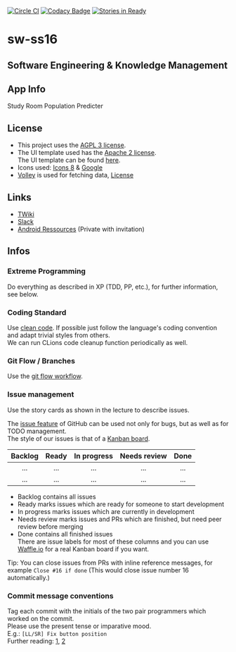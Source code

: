 [![Circle CI](https://circleci.com/gh/LoLei/sw-ss16.svg?style=svg)](https://circleci.com/gh/LoLei/sw-ss16)
[![Codacy Badge](https://api.codacy.com/project/badge/grade/fb974de17c594fbcaf5fa579b3673a38)](https://www.codacy.com/app/lorenz-leitner/sw-ss16)
[![Stories in Ready](https://badge.waffle.io/LoLei/sw-ss16.png?label=ready&title=Ready)](http://waffle.io/LoLei/sw-ss16)

# sw-ss16

## Software Engineering & Knowledge Management

## App Info
Study Room Population Predicter

## License
* This project uses the [AGPL 3 license](https://github.com/LoLei/sw-ss16/blob/dev/LICENSE.txt).
* The UI template used has the [Apache 2 license](https://github.com/LoLei/sw-ss16/blob/dev/LICENSE-used-by-template.txt).  
  The UI template can be found [here](https://github.com/andreasschrade/android-design-template).
* Icons used: [Icons 8](https://icons8.com/) & [Google](https://design.google.com/icons/index.html)
* [Volley](https://android.googlesource.com/platform/frameworks/volley/) is used for fetching data, [License](http://www.apache.org/licenses/LICENSE-2.0)

## Links
* [TWiki](http://www.ist.tugraz.at/software2016/bin/view/Main/WebHome)
* [Slack](https://sw-ss16.slack.com)
* [Android Ressources](https://gitlab.com/LoLei/android-repos) (Private with invitation)

## Infos
### Extreme Programming
Do everything as described in XP (TDD, PP, etc.), for further information, see below.

### Coding Standard
Use [clean code](http://www.amazon.com/Clean-Code-Handbook-Software-Craftsmanship/dp/0132350882).
If possible just follow the language's coding convention and adapt trivial styles from others.  
We can run CLions code cleanup function periodically as well.

### Git Flow / Branches
Use the [git flow workflow](http://nvie.com/posts/a-successful-git-branching-model/).  

### Issue management
Use the story cards as shown in the lecture to describe issues.

The [issue feature](https://github.com/LoLei/sw-ss16/issues) of GitHub
can be used not only for bugs, but as well as for TODO management.  
The style of our issues is that of a [Kanban board](https://en.wikipedia.org/wiki/Kanban_board).  

| Backlog  | Ready  | In progress  |  Needs review | Done   |
|:---:|:---:|:---:|:---:|:---:|
| ...  | ...  | ...  | ...  | ...  |
| ...  | ...  | ...  | ...  | ...  |

- Backlog contains all issues
- Ready marks issues which are ready for someone to start development
- In progress marks issues which are currently in development
- Needs review marks issues and PRs which are finished, but need peer review
before merging
- Done contains all finished issues  
There are issue labels for most of these columns and you can use [Waffle.io](https://waffle.io/LoLei/sw-ss16) for a real Kanban board if you want.

Tip: You can close issues from PRs with inline reference messages, for example
`Close #16 if done` (This would close issue number 16 automatically.)

### Commit message conventions
Tag each commit with the initials of the two pair programmers which worked on the commit.  
Please use the present tense or imparative mood.  
E.g.: `[LL/SR] Fix button position`  
Further reading: [1](http://chris.beams.io/posts/git-commit/#imperative), [2](https://wiki.openstack.org/wiki/GitCommitMessages)




